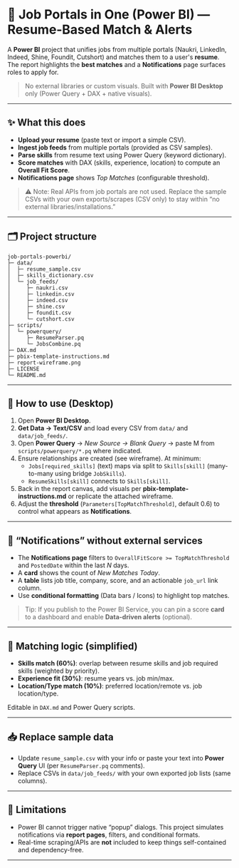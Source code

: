 # 🔔 Job Portals in One (Power BI) — Resume‑Based Match & Alerts

A **Power BI** project that unifies jobs from multiple portals (Naukri, LinkedIn, Indeed, Shine, Foundit, Cutshort) and matches them to a user's **resume**. The report highlights the **best matches** and a **Notifications** page surfaces roles to apply for.

> No external libraries or custom visuals. Built with **Power BI Desktop** only (Power Query + DAX + native visuals).

---

## ✨ What this does
- **Upload your resume** (paste text or import a simple CSV).
- **Ingest job feeds** from multiple portals (provided as CSV samples).
- **Parse skills** from resume text using Power Query (keyword dictionary).
- **Score matches** with DAX (skills, experience, location) to compute an **Overall Fit Score**.
- **Notifications page** shows *Top Matches* (configurable threshold).

> ⚠️ Note: Real APIs from job portals are not used. Replace the sample CSVs with your own exports/scrapes (CSV only) to stay within “no external libraries/installations.”

---

## 🗂 Project structure
```
job-portals-powerbi/
├─ data/
│  ├─ resume_sample.csv
│  ├─ skills_dictionary.csv
│  └─ job_feeds/
│     ├─ naukri.csv
│     ├─ linkedin.csv
│     ├─ indeed.csv
│     ├─ shine.csv
│     ├─ foundit.csv
│     └─ cutshort.csv
├─ scripts/
│  └─ powerquery/
│     ├─ ResumeParser.pq
│     └─ JobsCombine.pq
├─ DAX.md
├─ pbix-template-instructions.md
├─ report-wireframe.png
├─ LICENSE
└─ README.md
```

---

## 🚀 How to use (Desktop)
1. Open **Power BI Desktop**.
2. **Get Data → Text/CSV** and load every CSV from `data/` and `data/job_feeds/`.
3. Open **Power Query** → *New Source → Blank Query* → paste M from `scripts/powerquery/*.pq` where indicated.
4. Ensure relationships are created (see wireframe). At minimum:
   - `Jobs[required_skills]` (text) maps via split to `Skills[skill]` (many-to-many using bridge `JobSkills`).
   - `ResumeSkills[skill]` connects to `Skills[skill]`.
5. Back in the report canvas, add visuals per **pbix-template-instructions.md** or replicate the attached wireframe.
6. Adjust the **threshold** (`Parameters[TopMatchThreshold]`, default 0.6) to control what appears as **Notifications**.

---

## 🔔 “Notifications” without external services
- The **Notifications page** filters to `OverallFitScore >= TopMatchThreshold` and `PostedDate` within the last *N* days.
- A **card** shows the count of *New Matches Today*.
- A **table** lists job title, company, score, and an actionable `job_url` link column.
- Use **conditional formatting** (Data bars / Icons) to highlight top matches.

> Tip: If you publish to the Power BI Service, you can pin a score **card** to a dashboard and enable **Data-driven alerts** (optional).

---

## 🧠 Matching logic (simplified)
- **Skills match (60%)**: overlap between resume skills and job required skills (weighted by priority).
- **Experience fit (30%)**: resume years vs. job min/max.
- **Location/Type match (10%)**: preferred location/remote vs. job location/type.

Editable in `DAX.md` and Power Query scripts.

---

## 📥 Replace sample data
- Update `resume_sample.csv` with your info or paste your text into **Power Query** UI (per `ResumeParser.pq` comments).
- Replace CSVs in `data/job_feeds/` with your own exported job lists (same columns).

---

## 🧱 Limitations
- Power BI cannot trigger native “popup” dialogs. This project simulates notifications via **report pages**, filters, and conditional formats.
- Real-time scraping/APIs are **not** included to keep things self-contained and dependency-free.

---

